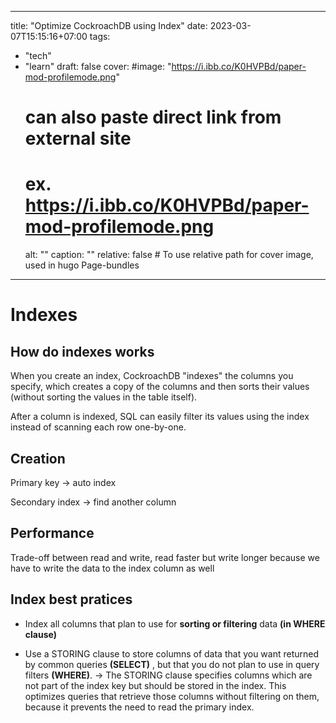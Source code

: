 
---
title: "Optimize CockroachDB using Index"
date: 2023-03-07T15:15:16+07:00
tags:
  - "tech"
  - "learn"
draft: false
cover:
    #image: "https://i.ibb.co/K0HVPBd/paper-mod-profilemode.png"
    # can also paste direct link from external site
    # ex. https://i.ibb.co/K0HVPBd/paper-mod-profilemode.png
    alt: "<alt text>"
    caption: "<text>"
    relative: false # To use relative path for cover image, used in hugo Page-bundles
---
# Indexes

## How do indexes works
When you create an index, CockroachDB "indexes" the columns you specify, which creates a copy of the columns and then sorts their values (without sorting the values in the table itself).

After a column is indexed, SQL can easily filter its values using the index instead of scanning each row one-by-one. 

## Creation
Primary key -> auto index

Secondary index -> find another column

## Performance
Trade-off between read and write, read faster but write longer because we have to write the data to the index column as well 

## Index best pratices
+ Index all columns that plan to use for **sorting or filtering** data **(in WHERE clause)**

+ Use a STORING clause to store columns of data that you want returned by common queries **(SELECT)** , but that you do not plan to use in query filters **(WHERE)**.
-> The STORING clause specifies columns which are not part of the index key but should be stored in the index. This optimizes queries that retrieve those columns without filtering on them, because it prevents the need to read the primary index.